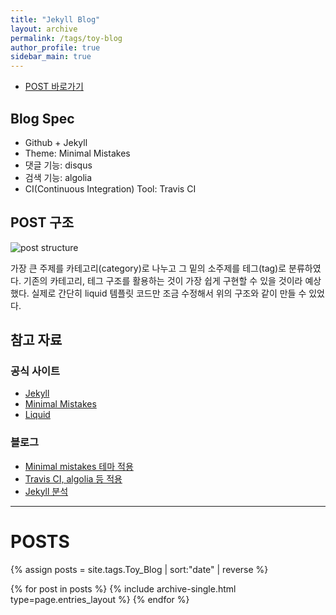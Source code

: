 ```yaml
---
title: "Jekyll Blog"
layout: archive
permalink: /tags/toy-blog
author_profile: true
sidebar_main: true
---
```


- [POST 바로가기](#posts)

## Blog Spec
- Github + Jekyll
- Theme: Minimal Mistakes
- 댓글 기능: disqus
- 검색 기능: algolia
- CI(Continuous Integration) Tool: Travis CI


## POST 구조

![post structure](https://user-images.githubusercontent.com/34755287/50006268-872e6a00-fff0-11e8-84d3-cc3f52f0815d.JPG)

가장 큰 주제를 카테고리(category)로 나누고 그 밑의 소주제를 테그(tag)로 분류하였다. 기존의 카테고리, 테그 구조를 활용하는 것이 가장 쉽게 구현할 수 있을 것이라 예상했다. 실제로 간단히 liquid 템플릿 코드만 조금 수정해서 위의 구조와 같이 만들 수 있었다.


## 참고 자료
### 공식 사이트
- [Jekyll](https://jekyllrb-ko.github.io/)
- [Minimal Mistakes](https://mmistakes.github.io/minimal-mistakes/)
- [Liquid](https://shopify.github.io/liquid/)
### 블로그
- [Minimal mistakes 테마 적용](https://junhobaik.github.io/jekyll-apply-theme/)
- [Travis CI, algolia 등 적용](https://imreplay.com/blogging/minimal-mistakes-%ED%85%8C%EB%A7%88%EB%A5%BC-%EC%9D%B4%EC%9A%A9%ED%95%B4-githubio-%EB%B8%94%EB%A1%9C%EA%B7%B8-%EA%B5%AC%EC%B6%95%ED%95%98%EA%B8%B0/)
- [Jekyll 분석](http://jihyeleee.com/blog/third-designer-can-make-jekyll-blog/)


---
# POSTS

{% assign posts = site.tags.Toy_Blog | sort:"date" | reverse  %}

{% for post in posts %}
  {% include archive-single.html type=page.entries_layout %}
{% endfor %}
